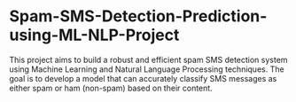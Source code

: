 # Spam-SMS-Detection-Prediction-using-ML-NLP-Project
This project aims to build a robust and efficient spam SMS detection system using Machine Learning and Natural Language Processing techniques. The goal is to develop a model that can accurately classify SMS messages as either spam or ham (non-spam) based on their content.
